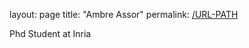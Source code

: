 layout: page
title: "Ambre Assor"
permalink: [/URL-PATH](https://ambreassor.github.io/)

Phd Student at Inria
